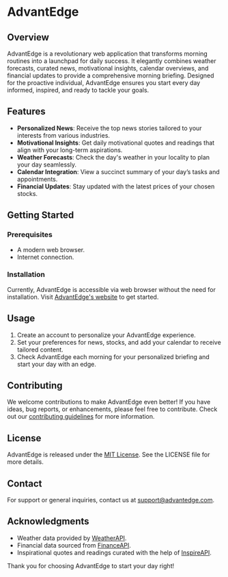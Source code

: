 # AdvantEdge

## Overview
AdvantEdge is a revolutionary web application that transforms morning routines into a launchpad for daily success. It elegantly combines weather forecasts, curated news, motivational insights, calendar overviews, and financial updates to provide a comprehensive morning briefing. Designed for the proactive individual, AdvantEdge ensures you start every day informed, inspired, and ready to tackle your goals.

## Features
- **Personalized News**: Receive the top news stories tailored to your interests from various industries.
- **Motivational Insights**: Get daily motivational quotes and readings that align with your long-term aspirations.
- **Weather Forecasts**: Check the day's weather in your locality to plan your day seamlessly.
- **Calendar Integration**: View a succinct summary of your day’s tasks and appointments.
- **Financial Updates**: Stay updated with the latest prices of your chosen stocks.

## Getting Started

### Prerequisites
- A modern web browser.
- Internet connection.

### Installation
Currently, AdvantEdge is accessible via web browser without the need for installation. Visit [AdvantEdge's website](#) to get started.

## Usage
1. Create an account to personalize your AdvantEdge experience.
2. Set your preferences for news, stocks, and add your calendar to receive tailored content.
3. Check AdvantEdge each morning for your personalized briefing and start your day with an edge.

## Contributing
We welcome contributions to make AdvantEdge even better! If you have ideas, bug reports, or enhancements, please feel free to contribute. Check out our [contributing guidelines](#) for more information.

## License
AdvantEdge is released under the [MIT License](#). See the LICENSE file for more details.

## Contact
For support or general inquiries, contact us at [support@advantedge.com](mailto:support@advantedge.com).

## Acknowledgments
- Weather data provided by [WeatherAPI](#).
- Financial data sourced from [FinanceAPI](#).
- Inspirational quotes and readings curated with the help of [InspireAPI](#).

Thank you for choosing AdvantEdge to start your day right!
